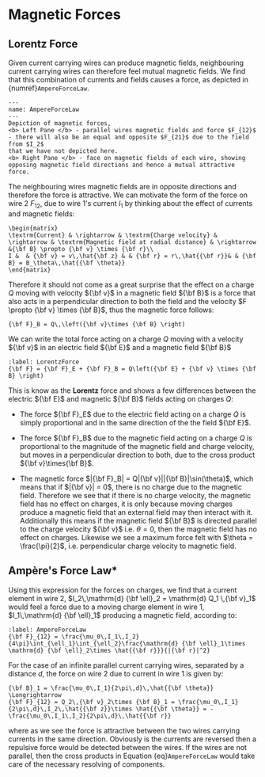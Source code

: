 # Magnetic Forces

## Lorentz Force
Given current carrying wires can produce magnetic fields, neighbouring current carrying wires can therefore feel mutual magnetic fields.  We find that this 
combination of currents and fields causes a force, as depicted in {numref}`AmpereForceLaw`.  
```{figure} ../figures/AmpereForceLaw.png
---
name: AmpereForceLaw
---
Depiction of magnetic forces, 
<b> Left Pane </b> - parallel wires magnetic fields and force $F_{12}$ - there will also be an equal and opposite $F_{21}$ due to the field from $I_2$ 
that we have not depicted here.  
<b> Right Pane </b> - face on magnetic fields of each wire, showing opposing magnetic field directions and hence a mutual attractive force.
```

The neighbouring wires magnetic fields are in opposite directions and therefore the force is attractive.  We can motivate the form of the force on wire 2 $F_{12}$, 
due to wire 1's current $I_1$ by thinking about the effect of currents and magnetic fields:

```{math}
\begin{matrix}
\textrm{Current} & \rightarrow & \textrm{Charge velocity} & \rightarrow & \textrm{Magnetic field at radial distance} & \rightarrow &{\bf B} \propto {\bf v} \times {\bf r}\\
I &  & {\bf v} = v\,\hat{\bf z} & & {\bf r} = r\,\hat{{\bf r}}& & {\bf B} = B_\theta\,\hat{{\bf \theta}}
\end{matrix}
```

Therefore it should not come as a great surprise that the effect on a charge $Q$ moving with velocity ${\bf v}$ in a magnetic field ${\bf B}$ is a force 
that also acts in a perpendicular direction to both the field and the velocity $F \propto {\bf v} \times {\bf B}$, thus the magnetic force follows:
```{math}
{\bf F}_B = Q\,\left({\bf v}\times {\bf B} \right)
```
We can write the total force acting on a charge $Q$ moving with a velocity ${\bf v}$ in an electric field ${\bf E}$ and a magnetic field ${\bf B}$ 
```{math}
:label: LorentzForce
{\bf F} = {\bf F}_E + {\bf F}_B = Q\left({\bf E} + {\bf v} \times {\bf B} \right)
```
This is know as the <b>Lorentz</b> force and shows a few differences between the electric ${\bf E}$ and magnetic ${\bf B}$ fields acting on charges $Q$:
- The force ${\bf F}_E$ due to the electric field acting on a charge $Q$ is simply proportional and in the same direction of the the field ${\bf E}$.

- The force ${\bf F}_B$ due to the magnetic field acting on a charge $Q$ is proportional to the magnitude of the magnetic field and charge velocity, 
but moves in a perpendicular direction to both, due to the cross product ${\bf v}\times{\bf B}$.

- The magnetic force $|{\bf F}_B| = Q|{\bf v}||{\bf B}|\sin(\theta)$, which means that if $|{\bf v}| = 0$, there is no charge due to the magnetic field.  Therefore 
we see that if there is no charge velocity, the magnetic field has no effect on charges, it is only because moving charges produce a magnetic field that an external 
field may then interact with it.  Additionally this means if the magnetic field ${\bf B}$ is directed parallel to the charge velocity ${\bf v}$ i.e. $\theta = 0$, 
then the magnetic field has no effect on charges.  Likewise we see a maximum force felt with $\theta = \frac{\pi}{2}$, i.e. perpendicular charge velocity to magnetic field.



## Ampère's Force Law*
Using this expression for the forces on charges, we find that a current element in wire 2, $I_2\,\mathrm{d} {\bf \ell}_2 = \mathrm{d} Q_1 \,{\bf v}_1$ 
would feel a force due to a moving charge element in wire 1, $I_1\,\mathrm{d} {\bf \ell}_1$ producing a magnetic field, according to:
```{math}
:label: AmpereForceLaw
{\bf F}_{12} = \frac{\mu_0\,I_1\,I_2}{4\pi}\int_{\ell_1}\int_{\ell_2}\frac{\mathrm{d} {\bf \ell}_1\times \mathrm{d} {\bf \ell}_2\times \hat{{\bf r}}}{|{\bf r}|^2} 
```
For the case of an infinite parallel current carrying wires, separated by a distance $d$, the force on wire 2 due to current in wire 1 is given by:
```{math}
{\bf B}_1 = \frac{\mu_0\,I_1}{2\pi\,d}\,\hat{{\bf \theta}} \Longrightarrow 
{\bf F}_{12} = Q_2\,{\bf v}_2\times {\bf B}_1 = \frac{\mu_0\,I_1}{2\pi\,d}\,I_2\,\hat{{\bf z}}\times \hat{{\bf \theta}} = -\frac{\mu_0\,I_1\,I_2}{2\pi\,d}\,\hat{{\bf r}}
```
where as we see the force is attractive between the two wires carrying currents in the same direction.  Obviously is the currents are reversed then a 
repulsive force would be detected between the wires.  If the wires are not parallel, then the cross products in Equation {eq}`AmpereForceLaw` 
would take care of the necessary resolving of components.

